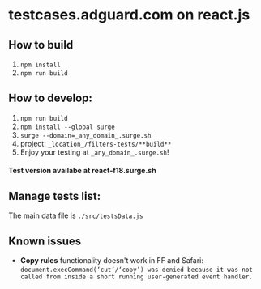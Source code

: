 # testcases.adguard.com on react.js

## How to build

1. `npm install`
2. `npm run build`

## How to develop:

1. `npm run build`
2. `npm install --global surge`
3. `surge --domain=_any_domain_.surge.sh`
4. project: `_location_/filters-tests/**build**`
5. Enjoy your testing at `_any_domain_.surge.sh`!

#### Test version availabe at react-f18.surge.sh

## Manage tests list:

The main data file is `./src/testsData.js`

## Known issues

- **Copy rules** functionality doesn't work in FF and Safari:
  `document.execCommand(‘cut’/‘copy’) was denied because it was not called from inside a short running user-generated event handler.`
